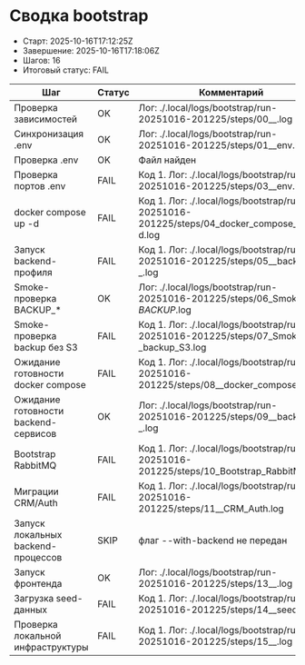 # Сводка bootstrap

* Старт: 2025-10-16T17:12:25Z
* Завершение: 2025-10-16T17:18:06Z
* Шагов: 16
* Итоговый статус: FAIL

| Шаг | Статус | Комментарий | Лог |
| --- | --- | --- | --- |
| Проверка зависимостей | OK | Лог: ./.local/logs/bootstrap/run-20251016-201225/steps/00__.log | ./.local/logs/bootstrap/run-20251016-201225/steps/00__.log |
| Синхронизация .env | OK | Лог: ./.local/logs/bootstrap/run-20251016-201225/steps/01__env.log | ./.local/logs/bootstrap/run-20251016-201225/steps/01__env.log |
| Проверка .env | OK | Файл найден | — |
| Проверка портов .env | FAIL | Код 1. Лог: ./.local/logs/bootstrap/run-20251016-201225/steps/03__env.log | ./.local/logs/bootstrap/run-20251016-201225/steps/03__env.log |
| docker compose up -d | FAIL | Код 1. Лог: ./.local/logs/bootstrap/run-20251016-201225/steps/04_docker_compose_up_-d.log | ./.local/logs/bootstrap/run-20251016-201225/steps/04_docker_compose_up_-d.log |
| Запуск backend-профиля | FAIL | Код 1. Лог: ./.local/logs/bootstrap/run-20251016-201225/steps/05__backend-_.log | ./.local/logs/bootstrap/run-20251016-201225/steps/05__backend-_.log |
| Smoke-проверка BACKUP_* | OK | Лог: ./.local/logs/bootstrap/run-20251016-201225/steps/06_Smoke-_BACKUP_.log | ./.local/logs/bootstrap/run-20251016-201225/steps/06_Smoke-_BACKUP_.log |
| Smoke-проверка backup без S3 | FAIL | Код 1. Лог: ./.local/logs/bootstrap/run-20251016-201225/steps/07_Smoke-_backup_S3.log | ./.local/logs/bootstrap/run-20251016-201225/steps/07_Smoke-_backup_S3.log |
| Ожидание готовности docker compose | FAIL | Код 1. Лог: ./.local/logs/bootstrap/run-20251016-201225/steps/08__docker_compose.log | ./.local/logs/bootstrap/run-20251016-201225/steps/08__docker_compose.log |
| Ожидание готовности backend-сервисов | OK | Лог: ./.local/logs/bootstrap/run-20251016-201225/steps/09__backend-_.log | ./.local/logs/bootstrap/run-20251016-201225/steps/09__backend-_.log |
| Bootstrap RabbitMQ | FAIL | Код 1. Лог: ./.local/logs/bootstrap/run-20251016-201225/steps/10_Bootstrap_RabbitMQ.log | ./.local/logs/bootstrap/run-20251016-201225/steps/10_Bootstrap_RabbitMQ.log |
| Миграции CRM/Auth | FAIL | Код 1. Лог: ./.local/logs/bootstrap/run-20251016-201225/steps/11__CRM_Auth.log | ./.local/logs/bootstrap/run-20251016-201225/steps/11__CRM_Auth.log |
| Запуск локальных backend-процессов | SKIP | флаг --with-backend не передан | — |
| Запуск фронтенда | OK | Лог: ./.local/logs/bootstrap/run-20251016-201225/steps/13__.log | ./.local/logs/bootstrap/run-20251016-201225/steps/13__.log |
| Загрузка seed-данных | FAIL | Код 1. Лог: ./.local/logs/bootstrap/run-20251016-201225/steps/14__seed-_.log | ./.local/logs/bootstrap/run-20251016-201225/steps/14__seed-_.log |
| Проверка локальной инфраструктуры | FAIL | Код 1. Лог: ./.local/logs/bootstrap/run-20251016-201225/steps/15__.log | ./.local/logs/bootstrap/run-20251016-201225/steps/15__.log |
